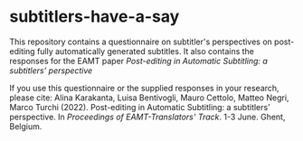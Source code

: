 # subtitlers-have-a-say

This repository contains a questionnaire on subtitler's perspectives on post-editing fully automatically generated subtitles. 
It also contains the responses for the EAMT paper _Post-editing in Automatic Subtitling: a subtitlers’ perspective_


If you use this questionnaire or the supplied responses in your research, please cite:
Alina Karakanta, Luisa Bentivogli, Mauro Cettolo, Matteo Negri, Marco Turchi (2022). Post-editing in Automatic Subtitling: a subtitlers’ perspective. In _Proceedings of EAMT-Translators' Track_. 1-3 June. Ghent, Belgium.  
